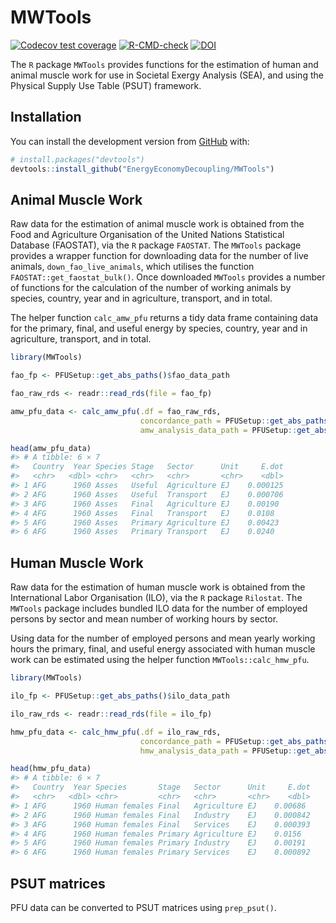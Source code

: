
<!-- README.md is generated from README.Rmd. Please edit that file -->

# MWTools

<!-- badges: start -->

[![Codecov test
coverage](https://codecov.io/gh/EnergyEconomyDecoupling/MWTools/branch/master/graph/badge.svg)](https://codecov.io/gh/EnergyEconomyDecoupling/MWTools?branch=master)
[![R-CMD-check](https://github.com/EnergyEconomyDecoupling/MWTools/actions/workflows/R-CMD-check.yaml/badge.svg)](https://github.com/EnergyEconomyDecoupling/MWTools/actions/workflows/R-CMD-check.yaml)
[![DOI](https://zenodo.org/badge/DOI/10.5281/zenodo.7584859.svg)](https://doi.org/10.5281/zenodo.7584859)
<!-- badges: end -->

The `R` package `MWTools` provides functions for the estimation of human
and animal muscle work for use in Societal Exergy Analysis (SEA), and
using the Physical Supply Use Table (PSUT) framework.

## Installation

You can install the development version from
[GitHub](https://github.com/) with:

``` r
# install.packages("devtools")
devtools::install_github("EnergyEconomyDecoupling/MWTools")
```

## Animal Muscle Work

Raw data for the estimation of animal muscle work is obtained from the
Food and Agriculture Organisation of the United Nations Statistical
Database (FAOSTAT), via the `R` package `FAOSTAT`. The `MWTools` package
provides a wrapper function for downloading data for the number of live
animals, `down_fao_live_animals`, which utilises the function
`FAOSTAT::get_faostat_bulk()`. Once downloaded `MWTools` provides a
number of functions for the calculation of the number of working animals
by species, country, year and in agriculture, transport, and in total.

The helper function `calc_amw_pfu` returns a tidy data frame containing
data for the primary, final, and useful energy by species, country, year
and in agriculture, transport, and in total.

``` r
library(MWTools)

fao_fp <- PFUSetup::get_abs_paths()$fao_data_path

fao_raw_rds <- readr::read_rds(file = fao_fp)

amw_pfu_data <- calc_amw_pfu(.df = fao_raw_rds,
                             concordance_path = PFUSetup::get_abs_paths()$mw_concordance_path,
                             amw_analysis_data_path = PFUSetup::get_abs_paths()$amw_analysis_data_path)

head(amw_pfu_data)
#> # A tibble: 6 × 7
#>   Country  Year Species Stage   Sector      Unit     E.dot
#>   <chr>   <dbl> <chr>   <chr>   <chr>       <chr>    <dbl>
#> 1 AFG      1960 Asses   Useful  Agriculture EJ    0.000125
#> 2 AFG      1960 Asses   Useful  Transport   EJ    0.000706
#> 3 AFG      1960 Asses   Final   Agriculture EJ    0.00190 
#> 4 AFG      1960 Asses   Final   Transport   EJ    0.0108  
#> 5 AFG      1960 Asses   Primary Agriculture EJ    0.00423 
#> 6 AFG      1960 Asses   Primary Transport   EJ    0.0240
```

## Human Muscle Work

Raw data for the estimation of human muscle work is obtained from the
International Labor Organisation (ILO), via the `R` package `Rilostat`.
The `MWTools` package includes bundled ILO data for the number of
employed persons by sector and mean number of working hours by sector.

Using data for the number of employed persons and mean yearly working
hours the primary, final, and useful energy associated with human muscle
work can be estimated using the helper function `MWTools::calc_hmw_pfu`.

``` r
library(MWTools)

ilo_fp <- PFUSetup::get_abs_paths()$ilo_data_path

ilo_raw_rds <- readr::read_rds(file = ilo_fp)

hmw_pfu_data <- calc_hmw_pfu(.df = ilo_raw_rds,
                             concordance_path = PFUSetup::get_abs_paths()$mw_concordance_path,
                             hmw_analysis_data_path = PFUSetup::get_abs_paths()$hmw_analysis_data_path)

head(hmw_pfu_data)
#> # A tibble: 6 × 7
#>   Country  Year Species       Stage   Sector      Unit     E.dot
#>   <chr>   <dbl> <chr>         <chr>   <chr>       <chr>    <dbl>
#> 1 AFG      1960 Human females Final   Agriculture EJ    0.00686 
#> 2 AFG      1960 Human females Final   Industry    EJ    0.000842
#> 3 AFG      1960 Human females Final   Services    EJ    0.000393
#> 4 AFG      1960 Human females Primary Agriculture EJ    0.0156  
#> 5 AFG      1960 Human females Primary Industry    EJ    0.00191 
#> 6 AFG      1960 Human females Primary Services    EJ    0.000892
```

## PSUT matrices

PFU data can be converted to PSUT matrices using `prep_psut()`.
